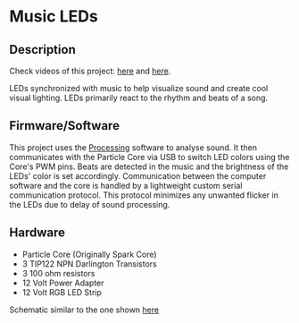 # Music LEDs

## Description
Check videos of this project: [here](https://www.youtube.com/watch?v=JqFhMSmfuxY) and [here](https://www.youtube.com/watch?v=llXvh4BSNa4). 

LEDs synchronized with music to help visualize sound and create cool visual lighting. LEDs primarily react to the rhythm and beats of a song.

## Firmware/Software
This project uses the [Processing](https://processing.org/) software to analyse sound. It then communicates with the Particle Core via USB to switch LED colors using the Core's PWM pins. Beats are detected in the music and the brightness of the LEDs' color is set accordingly. Communication between the computer software and the core is handled by a lightweight custom serial communication protocol. This protocol minimizes any unwanted flicker in the LEDs due to delay of sound processing.

## Hardware
* Particle Core (Originally Spark Core)
* 3 TIP122 NPN Darlington Transistors
* 3 100 ohm resistors
* 12 Volt Power Adapter
* 12 Volt RGB LED Strip

Schematic similar to the one shown [here](https://cdn-learn.adafruit.com/assets/assets/000/002/693/original/led_strips_ledstripbjt.gif?1448059603)


